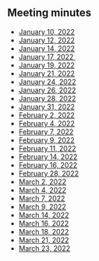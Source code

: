 ## Meeting minutes

* [January 10, 2022](https://git.uwaterloo.ca/bs2benip/cs398-project/-/wikis/Meeting-Minutes/January-10,-2022) 
* [January 12, 2022](https://git.uwaterloo.ca/bs2benip/cs398-project/-/wikis/Meeting-Minutes/January-12,-2022) 
* [January 14, 2022](https://git.uwaterloo.ca/bs2benip/cs398-project/-/wikis/Meeting-Minutes/January-14,-2022) 
* [January 17, 2022 ](https://git.uwaterloo.ca/bs2benip/cs398-project/-/wikis/Meeting-Minutes/January-17,-2022)
* [January 19, 2022](https://git.uwaterloo.ca/bs2benip/cs398-project/-/wikis/Meeting-Minutes/January-19,-2022)
* [January 21, 2022](https://git.uwaterloo.ca/bs2benip/cs398-project/-/wikis/Meeting-Minutes/January-21,-2022) 
* [January 24, 2022](https://git.uwaterloo.ca/bs2benip/cs398-project/-/wikis/Meeting-Minutes/January-24,-2022) 
* [January 26, 2022](https://git.uwaterloo.ca/bs2benip/cs398-project/-/wikis/Meeting-Minutes/January-26,-2022) 
* [January 28, 2022](https://git.uwaterloo.ca/bs2benip/cs398-project/-/wikis/Meeting-Minutes/January-28,-2022)
* [January 31, 2022](https://git.uwaterloo.ca/bs2benip/cs398-project/-/wikis/Meeting-Minutes/January-31,-2022)
* [February 2, 2022](https://git.uwaterloo.ca/bs2benip/cs398-project/-/wikis/Meeting-Minutes/February-2,-2022) 
* [February 4, 2022](https://git.uwaterloo.ca/bs2benip/cs398-project/-/wikis/Meeting-Minutes/February-4,-2022) 
* [February 7, 2022](https://git.uwaterloo.ca/bs2benip/cs398-project/-/wikis/Meeting-Minutes/February-7,-2022)
* [February 9, 2022](https://git.uwaterloo.ca/bs2benip/cs398-project/-/wikis/Meeting-Minutes/February-9,-2022)
* [February 11, 2022](https://git.uwaterloo.ca/bs2benip/cs398-project/-/wikis/Standup-Notes/February-11,-2022)
* [February 14, 2022](https://git.uwaterloo.ca/bs2benip/cs398-project/-/wikis/Standup-Notes/February-14,-2022) 		 
* [February 16, 2022](https://git.uwaterloo.ca/bs2benip/cs398-project/-/wikis/Standup-Notes/February-16,-2022) 
* [February 28, 2022](https://git.uwaterloo.ca/bs2benip/cs398-project/-/wikis/Meeting-Minutes/February-28,-2022) 
* [March 2, 2022](https://git.uwaterloo.ca/bs2benip/cs398-project/-/wikis/Standup-Notes/March-2,-2022)  
* [March 4, 2022](https://git.uwaterloo.ca/bs2benip/cs398-project/-/wikis/Standup-Notes/March-4,-2022)  
* [March 7, 2022](https://git.uwaterloo.ca/bs2benip/cs398-project/-/wikis/Standup-Notes/March-7,-2022) 
* [March 9, 2022](https://git.uwaterloo.ca/bs2benip/cs398-project/-/wikis/Standup-Notes/March-9,-2022)  
* [March 14, 2022](https://git.uwaterloo.ca/bs2benip/cs398-project/-/wikis/Meeting-Minutes/March-14,-2022)  
* [March 16, 2022](https://git.uwaterloo.ca/bs2benip/cs398-project/-/wikis/Standup-Notes/March-16,-2022) 
* [March 18, 2022](https://git.uwaterloo.ca/bs2benip/cs398-project/-/wikis/Standup-Notes/March-18,-2022) 
* [March 21, 2022](https://git.uwaterloo.ca/bs2benip/cs398-project/-/wikis/Standup-Notes/March-21,-2022) 
* [March 23, 2022](https://git.uwaterloo.ca/bs2benip/cs398-project/-/wikis/Standup-Notes/March-23,-2022) 